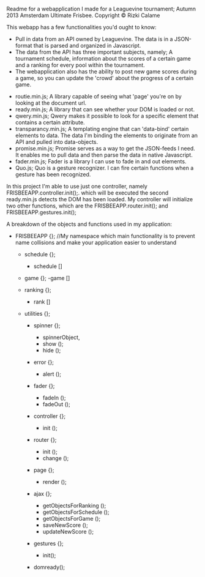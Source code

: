 Readme for a webapplication I made for a Leaguevine tournament; Autumn 2013 Amsterdam Ultimate Frisbee.
Copyright © Rizki Calame

This webapp has a few functionalities you'd ought to know:
- Pull in data from an API owned by Leaguevine. The data is in a JSON-format that is parsed and organized in Javascript.
- The data from the API has three important subjects, namely; A tournament schedule, information about the scores of a certain game and a ranking for every pool within the tournament.
- The webapplication also has the ability to post new game scores during a game, so you can update the 'crowd' about the progress of a certain game.

<!-- Microlibraries -->
- routie.min.js; A library capable of seeing what 'page' you're on by looking at the document url.
- ready.min.js; A library that can see whether your DOM is loaded or not.
- qwery.min.js; Qwery makes it possible to look for a specific element that contains a certain attribute.
- transparancy.min.js; A templating engine that can 'data-bind' certain elements to data. The data I'm binding the elements to originate from an API and pulled into data-objects.
- promise.min.js; Promise serves as a way to get the JSON-feeds I need. It enables me to pull data and then parse the data in native Javascript.
- fader.min.js; Fader is a library I can use to fade in and out elements.
- Quo.js; Quo is a gesture recognizer. I can fire certain functions when a gesture has been recognized.

<!-- Controllers -->
In this project I'm able to use just one controller, namely FRISBEEAPP.controller.init();. which will be executed the second ready.min.js detects the DOM has been loaded. My controller will initialize two other functions, which are the FRISBEEAPP.router.init(); and FRISBEEAPP.gestures.init();

<!-- Application Breakdown -->
A breakdown of the objects and functions used in my application:

- FRISBEEAPP {}; //My namespace which main functionality is to prevent name collisions and make your application easier to understand
  - schedule {};
    - schedule []
    
  - game {};
    -game []
    
  - ranking {};
    - rank []
    
  - utilities {};
    - spinner {};
      - spinnerObject,
      - show ();
      - hide ();
    - error {};
      - alert ();
    - fader {};
      - fadeIn ();
      - fadeOut ();
    
    - controller {};
      - init ();
      
    - router {};
      - init ();
      - change ();
      
    - page {};
      - render ();
      
    - ajax {};
      - getObjectsForRanking ();
      - getObjectsForSchedule ();
      - getObjectsForGame ();
      - saveNewScore ();
      - updateNewScore ();
      
    - gestures {};
      - init();
      
    - domready();
    
      

